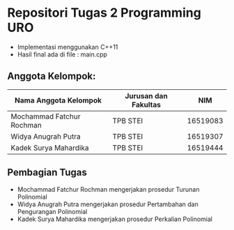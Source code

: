 # Repositori Tugas 2 Programming URO
   - Implementasi menggunakan C++11
   - Hasil final ada di file : main.cpp

## Anggota Kelompok:
| Nama Anggota Kelompok     | Jurusan dan Fakultas | NIM      |
|---------------------------|----------------------|----------|
| Mochammad Fatchur Rochman | TPB STEI             | 16519083 |
| Widya Anugrah Putra       | TPB STEI             | 16519307 |
| Kadek Surya Mahardika     | TPB STEI             | 16519444 |

## Pembagian Tugas
  - Mochammad Fatchur Rochman mengerjakan prosedur Turunan Polinomial
  - Widya Anugrah Putra mengerjakan prosedur Pertambahan dan Pengurangan Polinomial
  - Kadek Surya Mahardika mengerjakan prosedur Perkalian Polinomial
